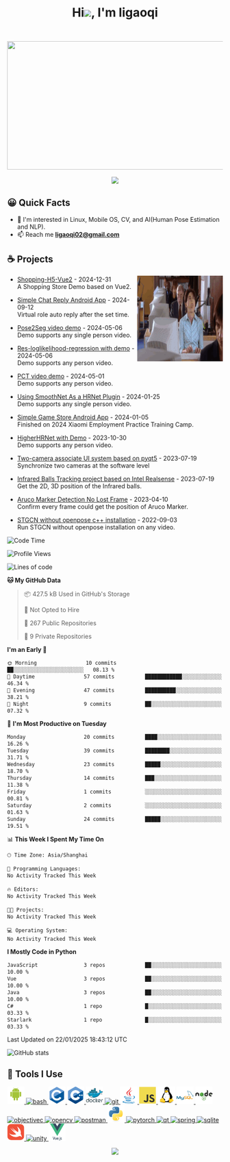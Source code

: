 <h1 align="center">Hi<img
src="https://github.com/blackcater/blackcater/raw/main/images/Hi.gif" height="32" />, I'm ligaoqi</h1>

<br />

<p align="center">
  <img alig src="https://socialify.git.ci/ligaoqi2/ligaoqi2/image?font=Rokkitt&name=1&owner=1&pattern=Floating%20Cogs&theme=Dark" width="700" height="300" />
</p>

<p align="center">
  <img alig src="https://github-profile-trophy.vercel.app/?username=ligaoqi2&theme=onedark&column=-1" />
</p>

## :grinning: Quick Facts

- :camera_flash: I'm interested in Linux, Mobile OS, CV, and AI(Human Pose Estimation and NLP).
- 📫 Reach me **ligaoqi02@gmail.com**

## :coffee: Projects

<a href="#"><img align="right" src="https://github.com/ligaoqi2/ligaoqi2/raw/main/readme.gif" width="200 " height="200" /></a>

- <a href='https://github.com/ligaoqi2/Shopping-H5-Vue2' target='_blank'>Shopping-H5-Vue2</a> - 2024-12-31
  <br/> A Shopping Store Demo based on Vue2.

- <a href='https://github.com/ligaoqi2/Simple-Chat-Auto-Reply-App-by-Java' target='_blank'>Simple Chat Reply Android App</a> - 2024-09-12
  <br/> Virtual role auto reply after the set time.

- <a href='https://github.com/ligaoqi2/Pose2Seg-single-person-video-demo' target='_blank'>Pose2Seg video demo</a> - 2024-05-06
  <br/> Demo supports any single person video.

- <a href='https://github.com/ligaoqi2/res-loglikelihood-regression-with-COCO-video-demo' target='_blank'>Res-loglikelihood-regression with demo</a> - 2024-05-06
  <br/> Demo supports any person video.

- <a href='https://github.com/ligaoqi2/Human-Pose-as-Compositional-Tokens-with-Video-Demo' target='_blank'>PCT video demo</a> - 2024-05-01
  <br/> Demo supports any person video.

- <a href='https://github.com/ligaoqi2/Using-SmoothNet-As-a-HRNet-Plugin' target='_blank'>Using SmoothNet As a HRNet Plugin</a> - 2024-01-25
  <br/> Demo supports any single person video.
  
- <a href='https://github.com/ligaoqi2/Simple-Game-Store-App-by-Android' target='_blank'>Simple Game Store Android App</a> - 2024-01-05
  <br/> Finished on 2024 Xiaomi Employment Practice Training Camp.

- <a href='https://github.com/ligaoqi2/HigherHRNet-With-Demo' target='_blank'>HigherHRNet with Demo</a> - 2023-10-30
  <br/> Demo supports any person video.
  
- <a href='https://github.com/ligaoqi2/Two_Camera_Record_Associate-UI' target='_blank'>Two-camera associate UI system based on pyqt5</a> - 2023-07-19
  <br/> Synchronize two cameras at the software level
  
- <a href='https://github.com/ligaoqi2/Realsense_Infrared_Ball_Tracking' target='_blank'>Infrared Balls Tracking project based on Intel Realsense</a> - 2023-07-19
  <br/> Get the 2D, 3D position of the Infrared balls.

- <a href='https://github.com/ligaoqi2/Aruco_Marker_Detection_No_Lost_Frame' target='_blank'>Aruco Marker Detection No Lost Frame</a> - 2023-04-10
  <br/> Confirm every frame could get the position of Aruco Marker.

- <a href='https://github.com/ligaoqi2/STGCN_without_Openpose_Installation' target='_blank'>STGCN without openpose c++ installation</a> - 2022-09-03
  <br/> Run STGCN without openpose installation on any video.
  
<!---
ligaoqi2/ligaoqi2 is a ✨ special ✨ repository because its `README.md` (this file) appears on your GitHub profile.
You can click the Preview link to take a look at your changes.
--->

<!--START_SECTION:waka-->
![Code Time](http://img.shields.io/badge/Code%20Time-0%20secs-blue)

![Profile Views](http://img.shields.io/badge/Profile%20Views-4-blue)

![Lines of code](https://img.shields.io/badge/From%20Hello%20World%20I%27ve%20Written-1.1%20million%20lines%20of%20code-blue)

**🐱 My GitHub Data** 

> 📦 427.5 kB Used in GitHub's Storage 
 > 
> 🚫 Not Opted to Hire
 > 
> 📜 267 Public Repositories 
 > 
> 🔑 9 Private Repositories 
 > 
**I'm an Early 🐤** 

```text
🌞 Morning                10 commits          ██░░░░░░░░░░░░░░░░░░░░░░░   08.13 % 
🌆 Daytime                57 commits          ████████████░░░░░░░░░░░░░   46.34 % 
🌃 Evening                47 commits          ██████████░░░░░░░░░░░░░░░   38.21 % 
🌙 Night                  9 commits           ██░░░░░░░░░░░░░░░░░░░░░░░   07.32 % 
```
📅 **I'm Most Productive on Tuesday** 

```text
Monday                   20 commits          ████░░░░░░░░░░░░░░░░░░░░░   16.26 % 
Tuesday                  39 commits          ████████░░░░░░░░░░░░░░░░░   31.71 % 
Wednesday                23 commits          █████░░░░░░░░░░░░░░░░░░░░   18.70 % 
Thursday                 14 commits          ███░░░░░░░░░░░░░░░░░░░░░░   11.38 % 
Friday                   1 commits           ░░░░░░░░░░░░░░░░░░░░░░░░░   00.81 % 
Saturday                 2 commits           ░░░░░░░░░░░░░░░░░░░░░░░░░   01.63 % 
Sunday                   24 commits          █████░░░░░░░░░░░░░░░░░░░░   19.51 % 
```


📊 **This Week I Spent My Time On** 

```text
🕑︎ Time Zone: Asia/Shanghai

💬 Programming Languages: 
No Activity Tracked This Week

🔥 Editors: 
No Activity Tracked This Week

🐱‍💻 Projects: 
No Activity Tracked This Week

💻 Operating System: 
No Activity Tracked This Week
```

**I Mostly Code in Python** 

```text
JavaScript               3 repos             ██░░░░░░░░░░░░░░░░░░░░░░░   10.00 % 
Vue                      3 repos             ██░░░░░░░░░░░░░░░░░░░░░░░   10.00 % 
Java                     3 repos             ██░░░░░░░░░░░░░░░░░░░░░░░   10.00 % 
C#                       1 repo              █░░░░░░░░░░░░░░░░░░░░░░░░   03.33 % 
Starlark                 1 repo              █░░░░░░░░░░░░░░░░░░░░░░░░   03.33 % 
```




 Last Updated on 22/01/2025 18:43:12 UTC
<!--END_SECTION:waka-->

![GitHub stats](https://github-readme-stats.vercel.app/api?username=ligaoqi2&show_icons=true&theme=transparent)

## :hammer: Tools I Use
<p align="left"> <a href="https://developer.android.com" target="_blank" rel="noreferrer"> <img src="https://raw.githubusercontent.com/devicons/devicon/master/icons/android/android-original-wordmark.svg" alt="android" width="40" height="40"/> </a> <a href="https://www.gnu.org/software/bash/" target="_blank" rel="noreferrer"> <img src="https://www.vectorlogo.zone/logos/gnu_bash/gnu_bash-icon.svg" alt="bash" width="40" height="40"/> </a> <a href="https://www.cprogramming.com/" target="_blank" rel="noreferrer"> <img src="https://raw.githubusercontent.com/devicons/devicon/master/icons/c/c-original.svg" alt="c" width="40" height="40"/> </a> <a href="https://www.w3schools.com/cpp/" target="_blank" rel="noreferrer"> <img src="https://raw.githubusercontent.com/devicons/devicon/master/icons/cplusplus/cplusplus-original.svg" alt="cplusplus" width="40" height="40"/> </a> <a href="https://www.docker.com/" target="_blank" rel="noreferrer"> <img src="https://raw.githubusercontent.com/devicons/devicon/master/icons/docker/docker-original-wordmark.svg" alt="docker" width="40" height="40"/> </a> <a href="https://git-scm.com/" target="_blank" rel="noreferrer"> <img src="https://www.vectorlogo.zone/logos/git-scm/git-scm-icon.svg" alt="git" width="40" height="40"/> </a> <a href="https://www.java.com" target="_blank" rel="noreferrer"> <img src="https://raw.githubusercontent.com/devicons/devicon/master/icons/java/java-original.svg" alt="java" width="40" height="40"/> </a> <a href="https://developer.mozilla.org/en-US/docs/Web/JavaScript" target="_blank" rel="noreferrer"> <img src="https://raw.githubusercontent.com/devicons/devicon/master/icons/javascript/javascript-original.svg" alt="javascript" width="40" height="40"/> </a> <a href="https://www.linux.org/" target="_blank" rel="noreferrer"> <img src="https://raw.githubusercontent.com/devicons/devicon/master/icons/linux/linux-original.svg" alt="linux" width="40" height="40"/> </a> <a href="https://www.mysql.com/" target="_blank" rel="noreferrer"> <img src="https://raw.githubusercontent.com/devicons/devicon/master/icons/mysql/mysql-original-wordmark.svg" alt="mysql" width="40" height="40"/> </a> <a href="https://nodejs.org" target="_blank" rel="noreferrer"> <img src="https://raw.githubusercontent.com/devicons/devicon/master/icons/nodejs/nodejs-original-wordmark.svg" alt="nodejs" width="40" height="40"/> </a> <a href="https://developer.apple.com/library/archive/documentation/Cocoa/Conceptual/ProgrammingWithObjectiveC/Introduction/Introduction.html" target="_blank" rel="noreferrer"> <img src="https://www.vectorlogo.zone/logos/apple_objectivec/apple_objectivec-icon.svg" alt="objectivec" width="40" height="40"/> </a> <a href="https://opencv.org/" target="_blank" rel="noreferrer"> <img src="https://www.vectorlogo.zone/logos/opencv/opencv-icon.svg" alt="opencv" width="40" height="40"/> </a> <a href="https://postman.com" target="_blank" rel="noreferrer"> <img src="https://www.vectorlogo.zone/logos/getpostman/getpostman-icon.svg" alt="postman" width="40" height="40"/> </a> <a href="https://www.python.org" target="_blank" rel="noreferrer"> <img src="https://raw.githubusercontent.com/devicons/devicon/master/icons/python/python-original.svg" alt="python" width="40" height="40"/> </a> <a href="https://pytorch.org/" target="_blank" rel="noreferrer"> <img src="https://www.vectorlogo.zone/logos/pytorch/pytorch-icon.svg" alt="pytorch" width="40" height="40"/> </a> <a href="https://www.qt.io/" target="_blank" rel="noreferrer"> <img src="https://upload.wikimedia.org/wikipedia/commons/0/0b/Qt_logo_2016.svg" alt="qt" width="40" height="40"/> </a> <a href="https://spring.io/" target="_blank" rel="noreferrer"> <img src="https://www.vectorlogo.zone/logos/springio/springio-icon.svg" alt="spring" width="40" height="40"/> </a> <a href="https://www.sqlite.org/" target="_blank" rel="noreferrer"> <img src="https://www.vectorlogo.zone/logos/sqlite/sqlite-icon.svg" alt="sqlite" width="40" height="40"/> </a> <a href="https://developer.apple.com/swift/" target="_blank" rel="noreferrer"> <img src="https://raw.githubusercontent.com/devicons/devicon/master/icons/swift/swift-original.svg" alt="swift" width="40" height="40"/> </a> <a href="https://unity.com/" target="_blank" rel="noreferrer"> <img src="https://www.vectorlogo.zone/logos/unity3d/unity3d-icon.svg" alt="unity" width="40" height="40"/> </a> <a href="https://vuejs.org/" target="_blank" rel="noreferrer"> <img src="https://raw.githubusercontent.com/devicons/devicon/master/icons/vuejs/vuejs-original-wordmark.svg" alt="vuejs" width="40" height="40"/> </a> </p>

<p align="center">
  <img src="https://capsule-render.vercel.app/api?type=waving&height=80&color=gradient&reversal=true&section=footer"/>
</p>

